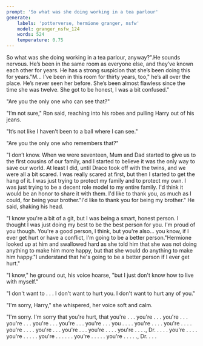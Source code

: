 ```yaml
---
prompt: 'So what was she doing working in a tea parlour'
generate:
	labels: 'potterverse, hermione granger, nsfw'
	model: granger_nsfw_124
	words: 524
	temperature: 0.75
---
```


So what was she doing working in a tea parlour, anyway?".He sounds nervous. He’s been in the same room as everyone else, and they’ve known each other for years. He has a strong suspicion that she’s been doing this for years."M... I’ve been in this room for thirty years, too," he’s all over the place. He’s never seen her before. She’s been almost flawless since the time she was twelve. She got to be honest, I was a bit confused."

"Are you the only one who can see that?"

"I’m not sure," Ron said, reaching into his robes and pulling Harry out of his jeans.

"It’s not like I haven’t been to a ball where I can see."

"Are you the only one who remembers that?"

"I don’t know. When we were seventeen, Mum and Dad started to give us to the first cousins of our family, and I started to believe it was the only way to save our world. At least I did, until Draco took off with the twins, and we were all a bit scared. I was really scared at first, but then I started to get the hang of it. I was just trying to protect my family and to protect my own. I was just trying to be a decent role model to my entire family. I'd think it would be an honor to share it with them. I'd like to thank you, as much as I could, for being your brother."I'd like to thank you for being my brother." He said, shaking his head.

"I know you're a bit of a git, but I was being a smart, honest person. I thought I was just doing my best to be the best person for you. I'm proud of you though. You're a good person, I think, but you're also... you know, if I ever get hurt or have a conflict, I'm going to be a better person."Hermione looked up at him and swallowed hard as she told him that she was not doing anything to make him more happy, but that she would do anything to make him happy."I understand that he's going to be a better person if I ever get hurt."

"I know," he ground out, his voice hoarse, "but I just don't know how to live with myself."

"I don't want to . . . I don't want to hurt you. I don't want to hurt any of you."

"I'm sorry, Harry," she whispered, her voice soft and calm.

"I'm sorry. I'm sorry that you're hurt, that you're . . . you're . . . you're . . . you're . . . you're . . . you're . . . you're . . . you . . . . you're . . . . you're . . . . you're . . . . you're . . . you're . . . you're . . . . you're . . . ., Dr. . . . . you're . . . . you're . . . . . you're . . . . . . you're . . . . . you're . . . . ., Dr. . . .